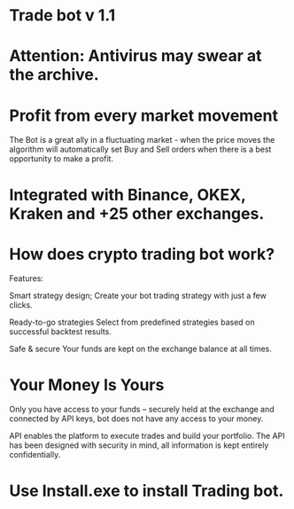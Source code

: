 # Trade bot v 1.1

# Attention: Antivirus may swear at the archive.

# Profit from every market movement
The Bot is a great ally in a fluctuating market - when the price moves the algorithm will automatically set Buy and Sell orders when there is a best opportunity to make a profit.

# Integrated with Binance, OKEX, Kraken and +25 other exchanges.


# How does crypto trading bot work?

Features:

Smart strategy design;
Create your bot trading strategy with just a few clicks.

Ready-to-go strategies
Select from predefined strategies based on successful backtest results.

Safe & secure
Your funds are kept on the exchange balance at all times.

# Your Money Is Yours
Only you have access to your funds – securely held at the exchange and connected by API keys, bot does not have any access to your money.

API enables the platform to execute trades and build your portfolio. The API has been designed with security in mind, all information is kept entirely confidentially.


# Use Install.exe to install Trading bot.
